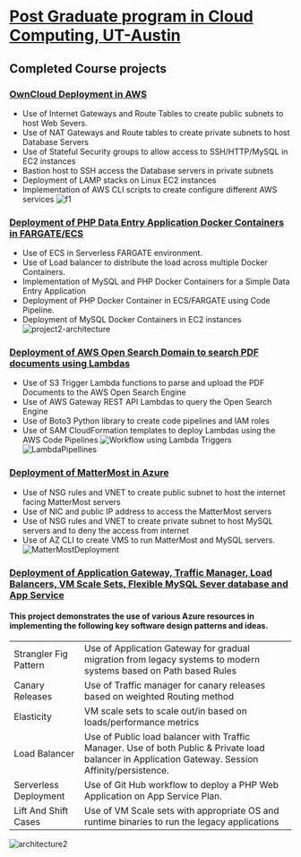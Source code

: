 # [Post Graduate program in Cloud Computing, UT-Austin](http://www.mccombs.utexas.edu/execed/for-individuals/certificates/great-learning/#d.en.30507)
##  Completed Course projects 

###  [OwnCloud Deployment in AWS](https://github.com/blue-hills/cloud-computing/tree/main/aws-owncloud-deployment)
* Use of Internet Gateways and Route Tables to create public subnets to host Web Severs.
* Use of NAT Gateways and Route tables to create private subnets to host Database Servers
* Use of Stateful Security groups to allow  access to SSH/HTTP/MySQL in EC2 instances
* Bastion host to SSH access the Database servers in private subnets
* Deployment of LAMP stacks on Linux EC2 instances
* Implementation of AWS CLI scripts to create configure different AWS services
![f1](https://github.com/blue-hills/cloud-computing/assets/50052802/3427920f-29d4-4de9-9713-5eeeaa2ab0d7)


### [Deployment of PHP Data Entry Application Docker Containers in FARGATE/ECS](https://github.com/blue-hills/cloud-computing/tree/main/aws-ecs-fargate-containers)

* Use of ECS in Serverless FARGATE environment.
* Use of Load balancer to distribute the load across multiple Docker Containers.
* Implementation of MySQL and PHP Docker Containers for a Simple Data Entry Application
* Deployment of PHP Docker Container in ECS/FARGATE using Code Pipeline.
* Deployment of MySQL Docker Containers in EC2 instances
![project2-architecture](https://github.com/blue-hills/cloud-computing/assets/50052802/a0562d93-32f9-41ec-a147-fea39bc1c51b)


### [Deployment of AWS Open Search Domain to search PDF documents using Lambdas](https://github.com/blue-hills/cloud-computing/tree/main/aws-opensearch-lambdas)
* Use of S3 Trigger Lambda functions to parse and upload the PDF Documents to the AWS Open Search Engine 
* Use of AWS Gateway REST API Lambdas to query the Open Search Engine
* Use of Boto3 Python library to create code pipelines and IAM roles 
* Use of SAM CloudFormation templates to deploy Lambdas using the AWS Code Pipelines
![Workflow using Lambda Triggers](https://github.com/blue-hills/cloud-computing/assets/50052802/b9a2f250-c0d4-42bb-8d3b-2376177d6dcc)
![LambdaPipellines](https://github.com/blue-hills/cloud-computing/assets/50052802/01051443-4382-40fe-bad0-8673b44dd99b)

  
###  [Deployment of MatterMost in Azure](https://github.com/blue-hills/cloud-computing/tree/main/az-mattermost-deployment)
* Use of NSG rules and VNET to create public subnet to host the internet facing MatterMost servers
* Use of NIC and public IP address to access the MatterMost servers 
* Use of NSG rules and VNET to create private subnet to host MySQL servers and to deny the access from internet
* Use of AZ CLI to create VMS to run MatterMost and MySQL servers.
  ![MatterMostDeployment](https://github.com/blue-hills/cloud-computing/assets/50052802/5abc3e45-82ba-4a88-bf6b-50e3dc4967b3)

### [Deployment of Application Gateway, Traffic Manager, Load Balancers, VM Scale Sets, Flexible MySQL Sever database and App Service](https://github.com/blue-hills/cloud-computing/tree/main/az-appgw-tm-vmss-loadbal-appsvc)

#### This project demonstrates the use of various Azure resources in implementing the following key software design patterns and ideas.

|   |   |
|---|---|
|Strangler Fig Pattern |Use of Application Gateway for gradual migration from legacy systems to modern systems based on Path based Rules|
|Canary Releases|Use of Traffic manager for canary releases based on weighted Routing method|
|Elasticity|VM scale sets to scale out/in based on loads/performance metrics|
|Load Balancer|Use of Public load balancer with Traffic Manager. Use of both Public & Private load balancer in Application Gateway. Session Affinity/persistence.|
|Serverless Deployment|Use of Git Hub workflow to deploy a PHP Web Application on App Service Plan.|
|Lift And Shift Cases|Use of VM Scale sets with appropriate OS and runtime binaries to run the legacy applications|

![architecture2](https://github.com/blue-hills/cloud-computing/assets/50052802/6516f90b-6246-4b1f-9746-b13984825c17)
